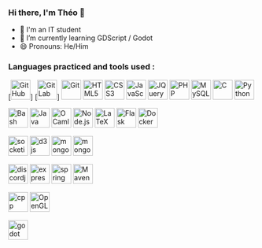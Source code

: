 ### Hi there, I'm Théo 👋


- :cherry_blossom: I'm an IT student
- :seedling: I’m currently learning GDScript / Godot
- :smile: Pronouns: He/Him

### Languages practiced and tools used :
[<img src="https://cdn.jsdelivr.net/gh/devicons/devicon@latest/icons/github/github-original.svg" width=40 alt="GitHub" />]
[<img src="https://cdn.jsdelivr.net/gh/devicons/devicon@latest/icons/gitlab/gitlab-original.svg" width=40 alt="GitLab" />]
[<img src="https://cdn.jsdelivr.net/gh/devicons/devicon/icons/git/git-original.svg" width=40 alt="Git" />](#)
[<img src="https://cdn.jsdelivr.net/gh/devicons/devicon/icons/html5/html5-original.svg" width=40 alt="HTML5" />](#)
[<img src="https://cdn.jsdelivr.net/gh/devicons/devicon/icons/css3/css3-original.svg" width=40 alt="CSS3" />](#)
[<img src="https://cdn.jsdelivr.net/gh/devicons/devicon/icons/javascript/javascript-original.svg" width=40 alt="JavaScript" />](#)
[<img src="https://cdn.jsdelivr.net/gh/devicons/devicon/icons/jquery/jquery-original.svg" width=40 alt="JQuery" />](#)
[<img src="https://cdn.jsdelivr.net/gh/devicons/devicon/icons/php/php-original.svg" width=40 alt="PHP" />](#)
[<img src="https://cdn.jsdelivr.net/gh/devicons/devicon/icons/mysql/mysql-original.svg" width=40 alt="MySQL" />](#)
[<img src="https://cdn.jsdelivr.net/gh/devicons/devicon/icons/c/c-original.svg" width=40 alt="C" />](#)
[<img src="https://cdn.jsdelivr.net/gh/devicons/devicon/icons/python/python-original.svg" width=40 alt="Python" />](#)

[<img src="https://cdn.jsdelivr.net/gh/devicons/devicon/icons/bash/bash-original.svg" width=40 alt="Bash" />](#)
[<img src="https://cdn.jsdelivr.net/gh/devicons/devicon/icons/java/java-original.svg" width=40 alt="Java" />](#)
[<img src="https://cdn.jsdelivr.net/gh/devicons/devicon/icons/ocaml/ocaml-original.svg" width=40 alt="OCaml" />](#)
[<img src="https://cdn.jsdelivr.net/gh/devicons/devicon/icons/nodejs/nodejs-original.svg" width=40 alt="Node.js" />](#)
[<img src="https://cdn.jsdelivr.net/gh/devicons/devicon/icons/latex/latex-original.svg" width=40 alt="LaTeX" />](#)
[<img src="https://cdn.jsdelivr.net/gh/devicons/devicon/icons/flask/flask-original.svg" width=40 alt="Flask" />](#)
[<img src="https://cdn.jsdelivr.net/gh/devicons/devicon/icons/docker/docker-original.svg" width=40 alt="Docker" />](#)
          
[<img src="https://cdn.jsdelivr.net/gh/devicons/devicon/icons/socketio/socketio-original.svg" width=40 alt="socketio" />](#)
[<img src="https://cdn.jsdelivr.net/gh/devicons/devicon/icons/d3js/d3js-original.svg" width=40 alt="d3js" />](#)
[<img src="https://cdn.jsdelivr.net/gh/devicons/devicon@latest/icons/mongodb/mongodb-original.svg" width=40 alt="mongoDB" />](#)
[<img src="https://cdn.jsdelivr.net/gh/devicons/devicon@latest/icons/mongoose/mongoose-original.svg" width=40 alt="mongoose" />](#)
          
          
[<img src="https://cdn.jsdelivr.net/gh/devicons/devicon@latest/icons/discordjs/discordjs-original.svg" width=40 alt="discordjs" />](#)
[<img src="https://cdn.jsdelivr.net/gh/devicons/devicon/icons/express/express-original.svg" width=40 alt="express "/>](#)
[<img src="https://cdn.jsdelivr.net/gh/devicons/devicon/icons/spring/spring-original.svg" width=40 alt="spring" />](#)
[<img src="https://cdn.jsdelivr.net/gh/devicons/devicon@latest/icons/maven/maven-original.svg" width=40 alt="Maven" />](#)
          
[<img src="https://cdn.jsdelivr.net/gh/devicons/devicon@latest/icons/cplusplus/cplusplus-original.svg" width=40 alt="cpp" />](#)
[<img src="https://cdn.jsdelivr.net/gh/devicons/devicon@latest/icons/opengl/opengl-original.svg" width=40 alt="OpenGL" />](#)
          
[<img src="https://cdn.jsdelivr.net/gh/devicons/devicon@latest/icons/godot/godot-original.svg" width=40 alt="godot"/>](#)
          
          
          
          
          
          
